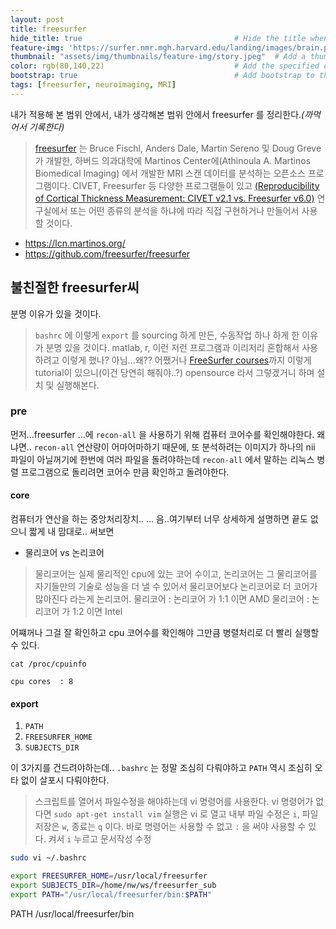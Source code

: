 ```yaml
---
layout: post
title: freesurfer
hide_title: true                                  # Hide the title when displaying the post, but shown in lists of posts
feature-img: 'https://surfer.nmr.mgh.harvard.edu/landing/images/brain.png'
thumbnail: "assets/img/thumbnails/feature-img/story.jpeg"  # Add a thumbnail image on blog view
color: rgb(80,140,22)                             # Add the specified color as feature image, and change link colors in post
bootstrap: true                                   # Add bootstrap to the page
tags: [freesurfer, neuroimaging, MRI]
---
```





내가 적용해 본 범위 안에서, 내가 생각해본 범위 안에서 freesurfer 를 정리한다.*(까먹어서 기록한다)*
> [freesurfer](https://en.wikipedia.org/wiki/FreeSurfer) 는 Bruce Fischl, Anders Dale, Martin Sereno 및 Doug Greve 가 개발한, 하버드 의과대학에 Martinos Center에(Athinoula A. Martinos Biomedical Imaging) 에서 개발한 MRI 스캔 데이터를 분석하는 오픈소스 프로그램이다. CIVET, Freesurfer 등 다양한 프로그램들이 있고 [(Reproducibility of Cortical Thickness Measurement: CIVET v2.1 vs. Freesurfer v6.0)](https://mcin.ca/wp-content/uploads/2017/08/2017_OHBM_seun_final.pdf) 연구실에서 또는 어떤 종류의 분석을 하냐에 따라 직접 구현하거나 만들어서 사용할 것이다.

* https://lcn.martinos.org/
* https://github.com/freesurfer/freesurfer


## 불친절한 freesurfer씨


분명 이유가 있을 것이다. 
>`bashrc` 에 이렇게 `export` 를 sourcing 하게 만든, 수동작업 하나 하게 한 이유가 분명 있을 것이다. matlab, r, 이런 저런 프로그램과 이리저리 혼합해서 사용하려고 이렇게 했나? 아님...왜?? 어쨌거나 [FreeSurfer courses](https://freesurfer.net/fswiki/CourseDescription)까지 이렇게 tutorial이 있으니(이건 당연히 해줘야..?) opensource 라서 그렇겠거니 하며 설치 및 실행해본다.


### pre

먼저...freesurfer ...에 `recon-all` 을 사용하기 위해 컴퓨터 코어수를 확인해야한다. 왜냐면.. `recon-all` 연산량이 어마어마하기 때문에, 또 분석하려는 이미지가 하나의 nii 파일이 아닐꺼기에 한번에 여러 파일을 돌려야하는데 `recon-all` 에서 말하는 리눅스 병렬 프로그램으로 돌리려면 코어수 만큼 확인하고 돌려야한다.

#### core


컴퓨터가 연산을 하는 중앙처리장치.. ... 음..여기부터 너무 상세하게 설명하면 끝도 없으니 짧게 내 맘대로.. 써보면

* 물리코어 vs 논리코어

>물리코어는 실제 물리적인 cpu에 있는 코어 수이고, 논리코어는 그 물리코어를 자기들만의 기술로 성능을 더 낼 수 있어서 물리코어보다 논리코어로 더 코어가 많아진다 라는게 논리코어.
> 물리코어 : 논리코어 가 1:1 이면 AMD
> 물리코어 : 논리코어 가 1:2 이면 Intel

어쨰꺼나 그걸 잘 확인하고 cpu 코어수를 확인해야 그만큼 병렬처리로 더 빨리 실행할 수 있다.

`cat /proc/cpuinfo`

`cpu cores	: 8`

#### export

1. `PATH`
2. `FREESURFER_HOME`
3. `SUBJECTS_DIR`

이 3가지를 건드려야하는데.. `.bashrc` 는 정말 조심히 다뤄야하고 `PATH` 역시 조심히 오타 없이 살포시 다뤄야한다.

> 스크립트를 열어서 파일수정을 해야하는데 vi 명령어를 사용한다. vi 명령어가 없다면 `sudo apt-get install vim`
> 실행은 vi 로 열고 내부 파일 수정은 `i`, 파일 저장은 `w`, 종료는 `q` 이다.
> 바로 명령어는 사용할 수 없고 `:` 을 써야 사용할 수 있다.
> 켜서 `i` 누르고 문서작성 수정
> 



```bash
sudo vi ~/.bashrc
```


```bash
export FREESURFER_HOME=/usr/local/freesurfer
export SUBJECTS_DIR=/home/nw/ws/freesurfer_sub
export PATH="/usr/local/freesurfer/bin:$PATH"
```

PATH
/usr/local/freesurfer/bin

